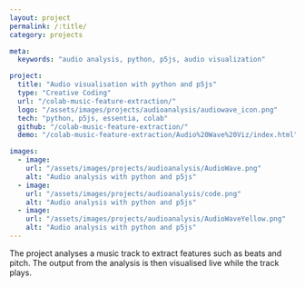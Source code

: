 ```yaml
---
layout: project
permalink: /:title/
category: projects

meta:
  keywords: "audio analysis, python, p5js, audio visualization"

project:
  title: "Audio visualisation with python and p5js"
  type: "Creative Coding"
  url: "/colab-music-feature-extraction/"
  logo: "/assets/images/projects/audioanalysis/audiowave_icon.png"
  tech: "python, p5js, essentia, colab"
  github: "/colab-music-feature-extraction/"
  demo: "/colab-music-feature-extraction/Audio%20Wave%20Viz/index.html"

images:
  - image:
    url: "/assets/images/projects/audioanalysis/AudioWave.png"
    alt: "Audio analysis with python and p5js"
  - image:
    url: "/assets/images/projects/audioanalysis/code.png"
    alt: "Audio analysis with python and p5js"
  - image:
    url: "/assets/images/projects/audioanalysis/AudioWaveYellow.png"
    alt: "Audio analysis with python and p5js"
---
```

<p>The project analyses a music track to extract features such as beats and pitch. The output from the analysis is then visualised live while the track plays.</p>
